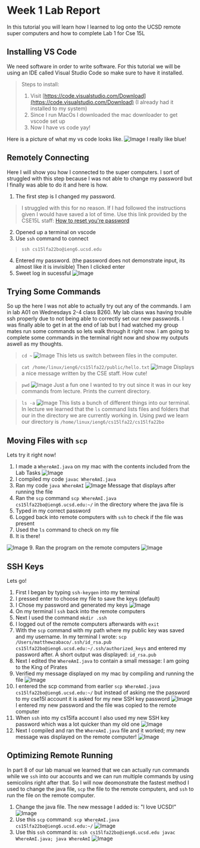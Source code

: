 # Week 1 Lab Report
In this tutorial you will learn how I learned to log onto the UCSD remote super computers and how to complete Lab 1 for Cse 15L
## Installing VS Code
We need software in order to write software. For this tutorial we will be using an IDE called Visual Studio Code so make sure to have it installed.

> Steps to install:
> 1. Visit [https://code.visualstudio.com/Download](https://code.visualstudio.com/Download) (I already had it installed to my system)
> 2. Since I run MacOs I downloaded the mac downloader to get vscode set up
> 3. Now I have vs code yay!

Here is a picture of what my vs code looks like.
![Image](vsCodeScreenshot.png)
I really like blue!
## Remotely Connecting
Here I will show you how I connected to the super computers. I sort of struggled with this step because I was not able to change my password but I finally was able to do it and here is how.

1. The first step is I changed my password. 

> I struggled with this for no reason. If I had followed the instructions given I would have saved a lot of time. Use this link provided by the CSE15L staff: [How to reset you're password](https://docs.google.com/document/d/1hs7CyQeh-MdUfM9uv99i8tqfneos6Y8bDU0uhn1wqho/edit)

2. Opened up a terminal on vscode
3. Use `ssh` command to connect
> `ssh cs15lfa22bo@ieng6.ucsd.edu`
4. Entered my password. (the password does not demonstrate input, its almost like it is invisible) Then I clicked enter
5. Sweet log in sucessful
![Image](sshScreenshot.png)
## Trying Some Commands
So up the here I was not able to actually try out any of the commands. I am in lab A01 on Wednesdays 2-4 class B260. My lab class was having trouble ssh properly due to not being able to correctly set our new passwords. I was finally able to get in at the end of lab but I had watched my group mates run some commands so lets walk through it right now. I am going to complete some commands in the terminal right now and show my outputs aswell as my thoughts.

> `cd ~`
![Image](CdSs.png)
This lets us switch between files in the computer.

> `cat /home/linux/ieng6/cs15lfa22/public/hello.txt`
![Image](catSs.png)
Displays a nice message written by the CSE staff. How cute!

> `pwd`
![Image](pwdSs.png)
Just a fun one I wanted to try out since it was in our key commands from lecture. Prints the current directory.

> `ls -a`
![Image](lsSs.png)
This lists a bunch of different things into our terminal. In lecture we learned that the `ls` command lists files and folders that our in the directory we are currently working in. Using pwd we learn our directory is `/home/linux/ieng6/cs15lfa22/cs15lfa22bo`

## Moving Files with `scp`
Lets try it right now!

1. I made a `WhereAmI.java` on my mac with the contents included from the Lab Tasks
![Image](contentsSS.png)
2. I compiled my code `javac WhereAmI.java`
3. Ran my code `java WhereAmI`
![Image](whereJavaSS.png)
Message that displays after running the file
4. Ran the `scp` command `scp WhereAmI.java cs15lfa22bo@ieng6.ucsd.edu:~/` in the directory where the java file is
5. Typed in my correct password
6. Logged back into remote computers with `ssh` to check if the file was present
7. Used the `ls` command to check on my file
8. It is there!

![Image](checkSS.png)
9. Ran the program on the remote computers
![Image](remoteWhere.png)

## SSH Keys
Lets go!
1. First I began by typing `ssh-keygen` into my terminal
2. I pressed enter to choose my file to save the keys (default)
3. I Chose my password and generated my keys
![Image](keyGenerationSS.png)
4. On my terminal I `ssh` back into the remote computers
5. Next I used the command `mkdir .ssh`
6. I logged out of the remote computers afterwards with `exit`
7. With the `scp` command with my path where my public key was saved and my username. In my terminal I wrote: `scp /Users/matthewzabaco/.ssh/id_rsa.pub cs15lfa22bo@ieng6.ucsd.edu:~/.ssh/authorized_keys` and entered my password after. A short output was displayed: `id_rsa.pub`
8. Next I edited the `WhereAmI.java` to contain a small message: I am going to the King of Pirates
9. Verified my message displayed on my mac by compiling and running the file
![Image](luffySS.png)
10. I entered the scp command from earlier `scp WhereAmI.java cs15lfa22bo@ieng6.ucsd.edu:~/` but instead of asking me the password to my cse15l account it is asked for my new SSH key password
![Image](scpSS.png)
I entered my new password and the file was copied to the remote computer
11. When `ssh` into my cs15lfa account I also used my new SSH key password which was a lot quicker than my old one
![Image](sshKeySS.png)
12. Next I compiled and ran the `WhereAmI.java` file and it worked; my new message was displayed on the remote computer!
![Image](kingOfPiratesRemote.png)

## Optimizing Remote Running
In part 8 of our lab manual we learned that we can actually run commands while we `ssh` into our accounts and we can run multiple commands by using semicolins right after that. So I will now deomonstrate the fastest method I used to change the java file, `scp` the file to the remote computers, and `ssh` to run the file on the remote computer.

1. Change the java file. The new message I added is: "I love UCSD!"
![Image](javaCodeSS.png)
2. Use this `scp` command: `scp WhereAmI.java cs15lfa22bo@ieng6.ucsd.edu:~/`
![Image](scpEndSS.png)
3. Use this `ssh` command is: `ssh cs15lfa22bo@ieng6.ucsd.edu javac WhereAmI.java; java WhereAmI`
![Image](sshBeastModeSS.png)